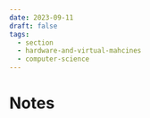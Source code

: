 ```yaml
---
date: 2023-09-11
draft: false
tags:
  - section
  - hardware-and-virtual-mahcines
  - computer-science
---
```

# Notes

